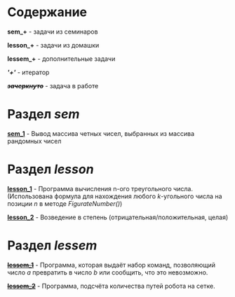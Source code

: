 # Содержание

**sem_+**  - задачи из семинаров

**lesson_+**  - задачи из домашки

**lessem_+** - дополнительные задачи 

***'+'*** - итератор

***~~зачеркнуто~~*** - задача в работе

# Раздел ***sem***

[**sem_1**](sem_1/program.java)  - Вывод массива четных чисел, выбранных из массива рандомных чисел

# Раздел ***lesson***

[**lesson_1**](lesson_1/program.java) - Программа вычисления n-ого треугольного числа.
(Использована формула для нахождения любого *k*-угольного числа на позиции *n* в методе *FigurateNumber()*)

[**lesson_2**](lesson_2/stepen.java) - Возведение в степень (отрицательная/положительная, целая)

# Раздел ***lessem***

[~~**lessem_1**~~](lessem_1/ActionRobot.java) - Программа, которая выдаёт набор команд, позволяющий число *a* превратить в число *b* или сообщить, что это невозможно.

[~~**lessem_2**~~](lessem_2/variable.java) - Программа, подсчёта количества путей робота на сетке.